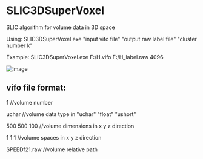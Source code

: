 # SLIC3DSuperVoxel
SLIC algorithm for volume data in 3D space


Using:
  SLIC3DSuperVoxel.exe "input vifo file" "output raw label file" "cluster number k"
  
Example:
  SLIC3DSuperVoxel.exe F:/H.vifo F:/H_label.raw 4096

![image](https://github.com/XiangyangHe/SLIC3DSuperVoxel/blob/master/image/design%20sketch.png)
  
vifo file format:
-----------------------------------------------------
1                      //volume number

uchar                  //volume data type in "uchar" "float" "ushort"

500 500 100            //volume dimensions in x y z direction

1 1 1                  //volume spaces in x y z direction

SPEEDf21.raw           //volume relative path
